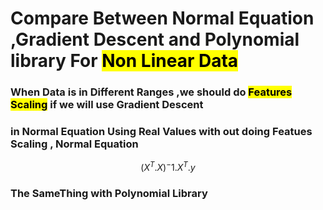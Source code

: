 # Compare Between Normal Equation ,Gradient Descent and Polynomial library For <mark> Non Linear Data </mark>
### When Data is in Different Ranges ,we should do <mark>Features Scaling</mark> if we will use Gradient Descent 
### in Normal Equation Using Real Values with out doing Featues Scaling , Normal Equation 
$$ 
({X^T.X})^-1  .{ X ^ T }.y 
$$
### The SameThing with Polynomial Library
